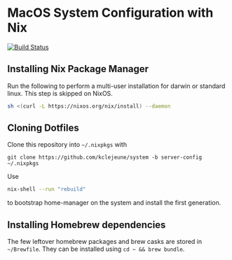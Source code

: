 # MacOS System Configuration with Nix

[![Build Status](https://travis-ci.com/kclejeune/system.svg?branch=server-config)](https://travis-ci.com/kclejeune/system)

## Installing Nix Package Manager

Run the following to perform a multi-user installation for darwin or standard linux. This step is skipped on NixOS.

```bash
sh <(curl -L https://nixos.org/nix/install) --daemon
```

## Cloning Dotfiles

Clone this repository into `~/.nixpkgs` with

```
git clone https://github.com/kclejeune/system -b server-config ~/.nixpkgs
```

Use

```bash
nix-shell --run "rebuild"
```

to bootstrap home-manager on the system and install the first generation.

## Installing Homebrew dependencies

The few leftover homebrew packages and brew casks are stored in `~/Brewfile`. They can be installed using `cd ~ && brew bundle`.
